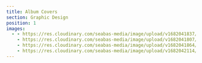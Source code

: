 ```yaml
---
title: Album Covers
section: Graphic Design
position: 1
images:
  - - https://res.cloudinary.com/seabas-media/image/upload/v1682041837/gallery/Album-Covers/Cojunto_Arroyero_2_jtbulx.jpg
    - https://res.cloudinary.com/seabas-media/image/upload/v1682041807/gallery/Album-Covers/Album_Cover_mtunq3.jpg
    - https://res.cloudinary.com/seabas-media/image/upload/v1682041864/gallery/Album-Covers/614_kkkvhv.jpg
    - https://res.cloudinary.com/seabas-media/image/upload/v1682042114/gallery/Album-Covers/Lalo_Cruz_our2o0.jpg
---
```

